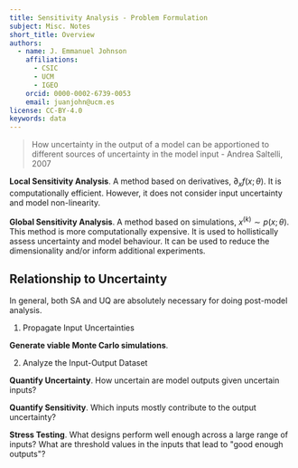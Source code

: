 ```yaml
---
title: Sensitivity Analysis - Problem Formulation
subject: Misc. Notes
short_title: Overview
authors:
  - name: J. Emmanuel Johnson
    affiliations:
      - CSIC
      - UCM
      - IGEO
    orcid: 0000-0002-6739-0053
    email: juanjohn@ucm.es
license: CC-BY-4.0
keywords: data
---
```



> How uncertainty in the output of a model can be apportioned to different sources of uncertainty in the model input - Andrea Saltelli, 2007


**Local Sensitivity Analysis**.
A method based on derivatives, $\partial_x f(x;\theta)$.
It is computationally efficient.
However, it does not consider input uncertainty and model non-linearity.

**Global Sensitivity Analysis**.
A method based on simulations, $x^{(k)}\sim p(x;\theta)$.
This method is more computationally expensive.
It is used to hollistically assess uncertainty and model behaviour.
It can be used to reduce the dimensionality and/or inform additional experiments.


## Relationship to Uncertainty

In general, both SA and UQ are absolutely necessary for doing post-model analysis.

1. Propagate Input Uncertainties

**Generate viable Monte Carlo simulations**.

2. Analyze the Input-Output Dataset

**Quantify Uncertainty**.
How uncertain are model outputs given uncertain inputs?

**Quantify Sensitivity**.
Which inputs mostly contribute to the output uncertainty?

**Stress Testing**.
What designs perform well enough across a large range of inputs?
What are threshold values in the inputs that lead to "good enough outputs"?